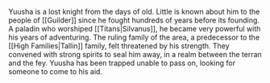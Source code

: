 Yuusha is a lost knight from the days of old. Little is known about him to the people of [[Guilder]] since he fought hundreds of years before its founding. A paladin who worshiped [[Titans|Silvanus]], he became very powerful with his years of adventuring. The ruling family of the area, a predecessor to the [[High Families|Tallin]] family, felt threatened by his strength. They convened with strong spirits to seal him away, in a realm between the terran and the fey. Yuusha has been trapped unable to pass on, looking for someone to come to his aid. 